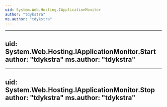 ```yaml
---
uid: System.Web.Hosting.IApplicationMonitor
author: "tdykstra"
ms.author: "tdykstra"
---
```


---
uid: System.Web.Hosting.IApplicationMonitor.Start
author: "tdykstra"
ms.author: "tdykstra"
---

---
uid: System.Web.Hosting.IApplicationMonitor.Stop
author: "tdykstra"
ms.author: "tdykstra"
---
